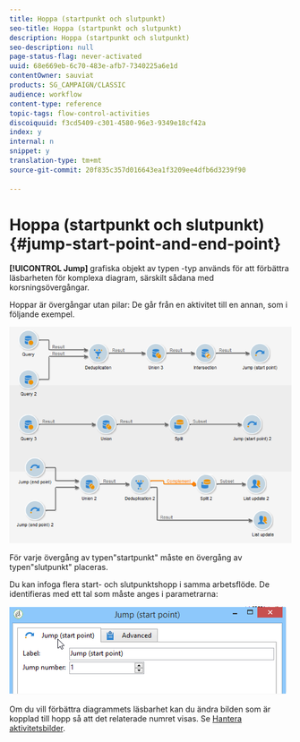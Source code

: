 ```yaml
---
title: Hoppa (startpunkt och slutpunkt)
seo-title: Hoppa (startpunkt och slutpunkt)
description: Hoppa (startpunkt och slutpunkt)
seo-description: null
page-status-flag: never-activated
uuid: 68e669eb-6c70-483e-afb7-7340225a6e1d
contentOwner: sauviat
products: SG_CAMPAIGN/CLASSIC
audience: workflow
content-type: reference
topic-tags: flow-control-activities
discoiquuid: f3cd5409-c301-4580-96e3-9349e18cf42a
index: y
internal: n
snippet: y
translation-type: tm+mt
source-git-commit: 20f835c357d016643ea1f3209ee4dfb6d3239f90

---
```



# Hoppa (startpunkt och slutpunkt){#jump-start-point-and-end-point}

**[!UICONTROL Jump]** grafiska objekt av typen -typ används för att förbättra läsbarheten för komplexa diagram, särskilt sådana med korsningsövergångar.

Hoppar är övergångar utan pilar: De går från en aktivitet till en annan, som i följande exempel.

![](assets/s_user_segmentation_jump_sample.png)

För varje övergång av typen&quot;startpunkt&quot; måste en övergång av typen&quot;slutpunkt&quot; placeras.

Du kan infoga flera start- och slutpunktshopp i samma arbetsflöde. De identifieras med ett tal som måste anges i parametrarna:

![](assets/s_user_segmentation_jump_in.png)

Om du vill förbättra diagrammets läsbarhet kan du ändra bilden som är kopplad till hopp så att det relaterade numret visas. Se [Hantera aktivitetsbilder](../../workflow/using/managing-activity-images.md).
